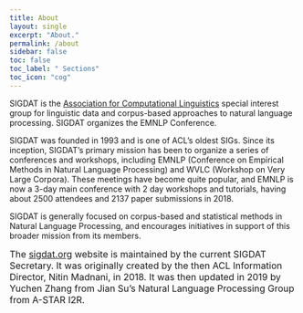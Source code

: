 ```yaml
---
title: About
layout: single
excerpt: "About."
permalink: /about
sidebar: false
toc: false
toc_label: " Sections"
toc_icon: "cog"
---
```


SIGDAT is the [Association for Computational Linguistics](http://aclweb.org) special interest group for linguistic data and corpus-based approaches to natural language processing. SIGDAT organizes the EMNLP Conference.

SIGDAT was founded in 1993 and is one of ACL’s oldest SIGs. Since its inception, SIGDAT’s primary mission has been to organize a series of conferences and workshops, including EMNLP (Conference on Empirical Methods in Natural Language Processing) and WVLC (Workshop on Very Large Corpora). These meetings have become quite popular, and EMNLP is now a 3-day main conference with 2 day workshops and tutorials, having about 2500 attendees and 2137 paper submissions in 2018.

SIGDAT is generally focused on corpus-based and statistical methods in Natural Language Processing, and encourages initiatives in support of this broader mission from its members.

<span style="font-size: medium;">The [sigdat.org](https://sigdat.org) website is maintained by the current SIGDAT Secretary. It was originally created by the then ACL Information Director, Nitin Madnani, in 2018. It was then updated in 2019 by Yuchen Zhang from Jian Su’s Natural Language Processing Group from A-STAR I2R. </span>
